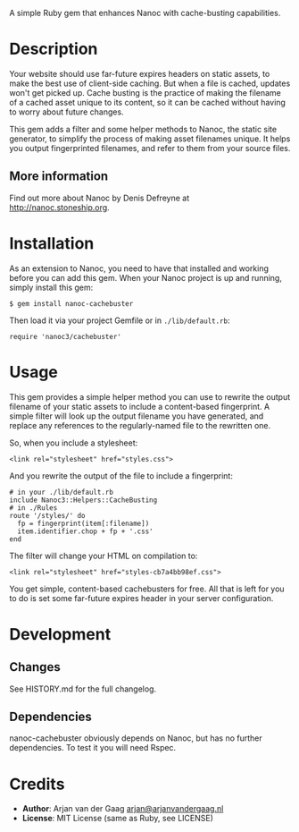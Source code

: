 A simple Ruby gem that enhances Nanoc with cache-busting capabilities.

Description
===========

Your website should use far-future expires headers on static assets, to make
the best use of client-side caching. But when a file is cached, updates won't
get picked up. Cache busting is the practice of making the filename of a
cached asset unique to its content, so it can be cached without having to
worry about future changes.

This gem adds a filter and some helper methods to Nanoc, the static site
generator, to simplify the process of making asset filenames unique. It helps
you output fingerprinted filenames, and refer to them from your source files.

More information
----------------

Find out more about Nanoc by Denis Defreyne at http://nanoc.stoneship.org.

Installation
============

As an extension to Nanoc, you need to have that installed and working before
you can add this gem. When your Nanoc project is up and running, simply
install this gem:

    $ gem install nanoc-cachebuster

Then load it via your project Gemfile or in `./lib/default.rb`:

    require 'nanoc3/cachebuster'

Usage
=====

This gem provides a simple helper method you can use to rewrite the output
filename of your static assets to include a content-based fingerprint.
A simple filter will look up the output filename you have generated, and
replace any references to the regularly-named file to the rewritten one.

So, when you include a stylesheet:

    <link rel="stylesheet" href="styles.css">

And you rewrite the output of the file to include a fingerprint:

    # in your ./lib/default.rb
    include Nanoc3::Helpers::CacheBusting
    # in ./Rules
    route '/styles/' do
      fp = fingerprint(item[:filename])
      item.identifier.chop + fp + '.css'
    end

The filter will change your HTML on compilation to:

    <link rel="stylesheet" href="styles-cb7a4bb98ef.css">

You get simple, content-based cachebusters for free. All that is left for you
to do is set some far-future expires header in your server configuration.

Development
===========

Changes
-------

See HISTORY.md for the full changelog.

Dependencies
------------

nanoc-cachebuster obviously depends on Nanoc, but has no further dependencies.
To test it you will need Rspec.

Credits
=======

* **Author**: Arjan van der Gaag <arjan@arjanvandergaag.nl>
* **License**: MIT License (same as Ruby, see LICENSE)
